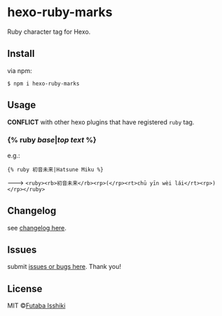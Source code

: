 # hexo-ruby-marks

Ruby character tag for Hexo.

## Install
via npm:

`$ npm i hexo-ruby-marks`

## Usage

**CONFLICT** with other hexo plugins that have registered `ruby` tag.

### {% ruby *base*|*top text* %}

e.g.:
```
{% ruby 初音未来|Hatsune Miku %}
```
---> `<ruby><rb>初音未来</rb><rp>(</rp><rt>chū yīn wèi lái</rt><rp>)</rp></ruby>`


## Changelog
see [changelog here](https://github.com/issiki/hexo-ruby-marks/blob/master/CHANGELOG.md).

## Issues
submit [issues or bugs here](https://github.com/issiki/hexo-ruby-marks/issues). Thank you!

## License
MIT ©[Futaba Isshiki](https://futaba.love)
